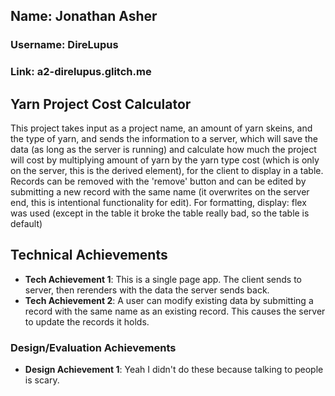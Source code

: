 ## Name: Jonathan Asher
### Username: DireLupus
### Link: a2-direlupus.glitch.me

## Yarn Project Cost Calculator
This project takes input as a project name, an amount of yarn skeins, and the type of yarn, and sends the information to a server, which will save the data (as long as the server is running) and calculate how much the project will cost by multiplying amount of yarn by the yarn type cost (which is only on the server, this is the derived element), for the client to display in a table. Records can be removed with the 'remove' button and can be edited by submitting a new record with the same name (it overwrites on the server end, this is intentional functionality for edit). For formatting, display: flex was used (except in the table it broke the table really bad, so the table is default)


## Technical Achievements
- **Tech Achievement 1**: This is a single page app. The client sends to server, then rerenders with the data the server sends back.
- **Tech Achievement 2**: A user can modify existing data by submitting a record with the same name as an existing record. This causes the server to update the records it holds.

### Design/Evaluation Achievements
- **Design Achievement 1**: Yeah I didn't do these because talking to people is scary.
